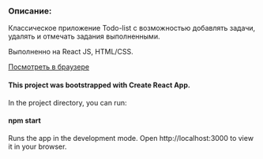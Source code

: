 ### Описание:

Классическое приложение Todo-list с возможностью добавлять задачи, удалять и отмечать задания выполненными. 

Выполненно на React JS, HTML/CSS.

[Посмотреть в браузере](https://todo-list-three-sage.vercel.app/)



#### This project was bootstrapped with Create React App.

In the project directory, you can run:

#### npm start

Runs the app in the development mode.
Open http://localhost:3000 to view it in your browser.
